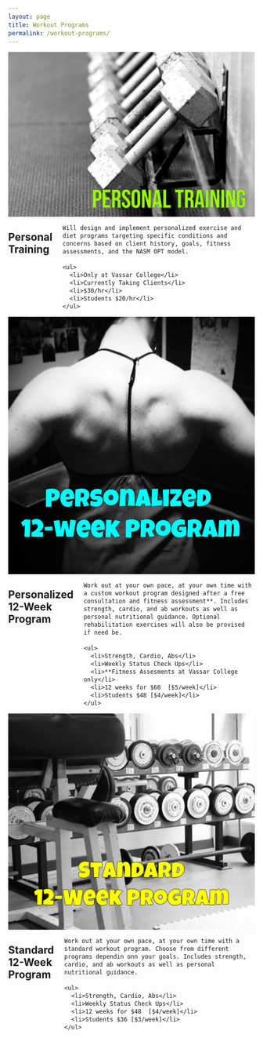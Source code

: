 ```yaml
---
layout: page
title: Workout Programs
permalink: /workout-programs/
---
```


<div class="row">
  <div class="six columns">
    <img alt="Personal Training" src="/i/personal_training.jpg" />
  </div>
  <div class="six columns">
    <h2>Personal Training</h2>

    Will design and implement personalized exercise and diet programs targeting specific conditions and concerns based on client history, goals, fitness assessments, and the NASM OPT model.

    <ul>
      <li>Only at Vassar College</li>
      <li>Currently Taking Clients</li>
      <li>$30/hr</li>
      <li>Students $20/hr</li>
    </ul>

  </div>
</div>

<div class="row">

  <div class="six columns">
    <img alt="Personal 12-week" src="/i/personal_12_week.jpg" />
  </div>

  <div class="six columns">
    <h2>Personalized 12-Week Program</h2>

    Work out at your own pace, at your own time with a custom workout program designed after a free consultation and fitness assessment**. Includes strength, cardio, and ab workouts as well as personal nutritional guidance. Optional rehabilitation exercises will also be provised if need be. 

    <ul>
      <li>Strength, Cardio, Abs</li>
      <li>Weekly Status Check Ups</li>
      <li>**Fitness Assesments at Vassar College only</li>
      <li>12 weeks for $60  [$5/week]</li>
      <li>Students $48 [$4/week]</li>
    </ul>
  </div>
</div>

<div class="row">

  <div class="six columns">
    <img alt="Standard 12-week" src="/i/standard_12_week.jpg" />
  </div> 
  
  <div class="six columns">
    <h2>Standard 12-Week Program</h2>

    Work out at your own pace, at your own time with a standard workout program. Choose from different programs dependin onn your goals. Includes strength, cardio, and ab workouts as well as personal nutritional guidance. 

    <ul>
      <li>Strength, Cardio, Abs</li>
      <li>Weekly Status Check Ups</li>
      <li>12 weeks for $48  [$4/week]</li>
      <li>Students $36 [$3/week]</li>
    </ul>
  </div>
</div>


